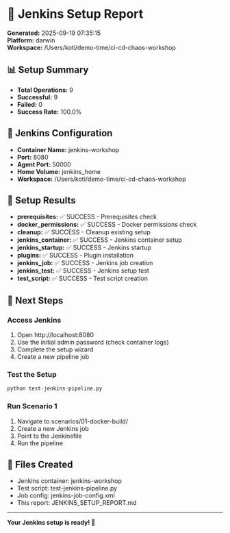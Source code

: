 # 🚀 Jenkins Setup Report

**Generated:** 2025-09-19 07:35:15  
**Platform:** darwin  
**Workspace:** /Users/koti/demo-time/ci-cd-chaos-workshop

## 📊 Setup Summary

- **Total Operations:** 9
- **Successful:** 9
- **Failed:** 0
- **Success Rate:** 100.0%

## 🎯 Jenkins Configuration

- **Container Name:** jenkins-workshop
- **Port:** 8080
- **Agent Port:** 50000
- **Home Volume:** jenkins_home
- **Workspace:** /Users/koti/demo-time/ci-cd-chaos-workshop

## 🔧 Setup Results

- **prerequisites:** ✅ SUCCESS - Prerequisites check
- **docker_permissions:** ✅ SUCCESS - Docker permissions check
- **cleanup:** ✅ SUCCESS - Cleanup existing setup
- **jenkins_container:** ✅ SUCCESS - Jenkins container setup
- **jenkins_startup:** ✅ SUCCESS - Jenkins startup
- **plugins:** ✅ SUCCESS - Plugin installation
- **jenkins_job:** ✅ SUCCESS - Jenkins job creation
- **jenkins_test:** ✅ SUCCESS - Jenkins setup test
- **test_script:** ✅ SUCCESS - Test script creation


## 🚀 Next Steps

### Access Jenkins
1. Open http://localhost:8080
2. Use the initial admin password (check container logs)
3. Complete the setup wizard
4. Create a new pipeline job

### Test the Setup
```bash
python test-jenkins-pipeline.py
```

### Run Scenario 1
1. Navigate to scenarios/01-docker-build/
2. Create a new Jenkins job
3. Point to the Jenkinsfile
4. Run the pipeline

## 📁 Files Created

- Jenkins container: jenkins-workshop
- Test script: test-jenkins-pipeline.py
- Job config: jenkins-job-config.xml
- This report: JENKINS_SETUP_REPORT.md

---

**Your Jenkins setup is ready! 🎉**
